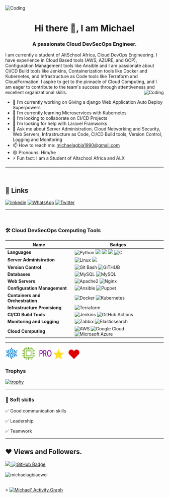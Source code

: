 <!-- <img align= "center" width="1000" src="https://github.com/michaelagbiaowei/altschool-cloud-exercises/Mini-Project/images/header.png"> -->

<img align= "center" alt="Coding" src="https://blog.bit.ai/wp-content/uploads/2018/12/Kaizen-feat.png">

<h1 align="center">Hi there 👋, I am Michael</h1>
<h3 align="center">A passionate Cloud DevSecOps Engineer. </h3>

I am currently a student of AltSchool Africa, Cloud DevOps Engineering. I have experience in Cloud Based tools (AWS, AZURE, and GCP), Configuration Management tools like Ansible and I am passionate about CI/CD Build tools like Jenkins, Containerization tools like Docker and Kubernetes, and Infrastructure as Code tools like Terraform and CloudFormation. I aspire to get to the pinnacle of Cloud Computing, and I am eager to contribute to the team's success through attentiveness and excellent organizational skills.
<img align= "right" alt="Coding" src="https://media3.giphy.com/media/f3iwJFOVOwuy7K6FFw/giphy.gif?cid=ecf05e47it4vh1auggmthhb8s05skhndo9jhpyivh1koe2yo&rid=giphy.gif&ct=g">

<!-- https://media3.giphy.com/media/f3iwJFOVOwuy7K6FFw/giphy.gif?cid=ecf05e47it4vh1auggmthhb8s05skhndo9jhpyivh1koe2yo&rid=giphy.gif&ct=g -->
<!-- <img align= "right" alt="Coding" src="https://github.com/michaelagbiaowei/altschool-cloud-exercises/blob/main/Mini-Project/images/giphy.gif"> -->

- 🔭 I’m currently working on Giving a django Web Application Auto Deploy Superpowers
- 🌱 I’m currently learning Microservices with Kubernetes
- 👯 I’m looking to collaborate on CI/CD Projects
- 🤔 I’m looking for help with Laravel Framworks 
- 💬 Ask me about Server Administration, Cloud Networking and Security, Web Servers, Infrastructure as Code, CI/CD Build tools, Version Control, Logging and Monitoring
- 📫 How to reach me: michaelagbia1990@gmail.com 
- 😄 Pronouns: Him/he 
- ⚡ Fun fact: I am a Student of Altschool Africa and ALX

<hr>
<br>

## 🔗 Links
[![linkedin](https://img.shields.io/badge/linkedin-0A66C2?style=for-the-badge&logo=linkedin&logoColor=white)](https://www.linkedin.com/in/maiempire/)
[![WhatsApp](https://img.shields.io/badge/WhatsApp-25D366?style=for-the-badge&logo=whatsapp&logoColor=white)](https://wa.me/2348089440108)
[![Twitter](https://img.shields.io/badge/Twitter-1DA1F2?style=for-the-badge&logo=Twitter&logoColor=white)](https://twitter.com/michaelagbiaow2)


<hr>
<br>

### 🛠 Cloud DevSecOps Computing Tools

Name | Badges
--- | --- 
**Languages**  |  ![Python](https://img.shields.io/badge/Python-%230175C2.svg?style=for-the-badge&logo=Python&logoColor=white) <img src="https://img.shields.io/badge/JavaScript-323330?style=for-the-badge&logo=javascript&logoColor=F7DF1E" /> <img src="https://img.shields.io/badge/CSS3-1572B6?style=for-the-badge&logo=css3&logoColor=white" /> <img src="https://img.shields.io/badge/HTML5-E34F26?style=for-the-badge&logo=html5&logoColor=white" /> ![C](https://img.shields.io/badge/c-%2300599C.svg?style=for-the-badge&logo=c&logoColor=white)
**Server Administration** |  ![Linux](https://img.shields.io/badge/Linux-%23FF9900.svg?style=for-the-badge&logo=Linux&logoColor=white) <img src="https://img.shields.io/badge/Windows-1572B6?style=for-the-badge&logo=windows&logoColor=white" />
**Version Control** |  ![Git Bash](https://img.shields.io/badge/git-%23F24E1E.svg?style=for-the-badge&logo=git&logoColor=white) ![GITHUB](https://img.shields.io/badge/github-%2300f.svg?style=for-the-badge&logo=github&logoColor=white)
**Databases**  |![MySQL](https://img.shields.io/badge/mysql-%2300f.svg?style=for-the-badge&logo=mysql&logoColor=white) ![MySQL](https://img.shields.io/badge/postgresql-%2300f.svg?style=for-the-badge&logo=postgresql&logoColor=white)
**Web Servers** |  ![Apache2](https://img.shields.io/badge/apache-%23F24E1E.svg?style=for-the-badge&logo=apache&logoColor=white) ![Nginx](https://img.shields.io/badge/Nginx-%234ea94b.svg?style=for-the-badge&logo=nginx&logoColor=white)
**Configuration Management** | ![Ansible](https://img.shields.io/badge/Ansible-000?style=for-the-badge&logo=ansible&logoColor=white) ![Puppet](https://img.shields.io/badge/Puppet-fff?style=for-the-badge&logo=Puppet&logoColor=yellow)
**Containers and Orchestration** | ![Docker](https://img.shields.io/badge/docker-%230175C2.svg?style=for-the-badge&logo=docker&logoColor=white) ![Kubernetes](https://img.shields.io/badge/kubernetes-%230175C2.svg?style=for-the-badge&logo=kubernetes&logoColor=white)
**Infrastructure Provisiong** | ![Terraform](https://img.shields.io/badge/Terraform-%23430098.svg?style=for-the-badge&logo=terraform&logoColor=white)
**CI/CD Build Tools**   | ![Jenkins](https://img.shields.io/badge/Jenkins-fff?style=for-the-badge&logo=jenkins&logoColor=red) ![GitHub Actions](https://img.shields.io/badge/github%20actions-%232671E5.svg?style=for-the-badge&logo=githubactions&logoColor=white)
**Monitoring and Logging**   | ![Zabbix](https://img.shields.io/badge/Zabbix-ff0000?style=for-the-badge&logo=zabbix&logoColor=white) ![Elasticsearch](https://img.shields.io/badge/Elasticsearch-fff?style=for-the-badge&logo=elasticsearch&logoColor=yellow) 
**Cloud Computing** | ![AWS](https://img.shields.io/badge/AWS-%23FF9900.svg?style=for-the-badge&logo=amazon-aws&logoColor=white)  ![Google Cloud](https://img.shields.io/badge/Google%20Cloud-fff?style=for-the-badge&logo=Google%20Cloud&logoColor=red) ![Microsoft Azure](https://img.shields.io/badge/Microsoft%20Azure-%230175C2.svg?style=for-the-badge&logo=Microsoft%20Azure&logoColor=white)

</p> 

<hr>

<a href='https://archiveprogram.github.com/'><img src='https://raw.githubusercontent.com/acervenky/animated-github-badges/master/assets/acbadge.gif' width='40' height='40'></a> <a href='https://docs.github.com/en/developers'><img src='https://raw.githubusercontent.com/acervenky/animated-github-badges/master/assets/devbadge.gif' width='40' height='40'></a> <a href='https://github.com/pricing'><img src='https://raw.githubusercontent.com/acervenky/animated-github-badges/master/assets/pro.gif' width='40' height='40'></a> <a href='https://stars.github.com/'><img src='https://raw.githubusercontent.com/acervenky/animated-github-badges/master/assets/starbadge.gif' width='35' height='35'></a> <a href='https://docs.github.com/en/github/supporting-the-open-source-community-with-github-sponsors'><img src='https://raw.githubusercontent.com/acervenky/animated-github-badges/master/assets/sponsorbadge.gif' width='35' height='35'></a> 

### Trophys

[![trophy](https://github-profile-trophy.vercel.app/?username=michaelagbiaowei)](https://github.com/ryo-ma/github-profile-trophy)

<hr>

### 👔 Soft skills

✅ Good communication skills

✅ Leadership

✅ Teamwork

<hr>

## ❤ Views and Followers.

<a href="https://github.com/michaelagbiaowei/github-profile-views-counter">
    <img src="https://komarev.com/ghpvc/?username=michaelagbiaowei">
</a>
<a href="https://github.com/michaelagbiaowei?tab=followers"><img src="https://img.shields.io/github/followers/michaelagbiaowei?label=Followers&style=social" alt="GitHub Badge"></a>


 <br>


 <!--## Stats.
 <p><img align="center" src="https://github-readme-stats.vercel.app/api/top-langs/?username=michaelagbiaowei&layout=compact&theme=dark&hide_border=false" /></p>
<p><img align="center" src="https://github-readme-stats.vercel.app/api?username=michaelagbiaowei&show_icons=true&include_all_commits=true&count_private=true&layout=compact&theme=dark&hide_border=false&border_radius=2&hide=contribs" alt="Michael github stats" /></p>--!>

<p><img align="center" src="https://github-readme-streak-stats.herokuapp.com/?user=michaelagbiaowei&theme=dark" alt="michaelagbiaowei" /></p>
<br/>


> <a href="https://github.com/michaelagbiaowei/github-readme-activity-graph"><img alt="Michael' Activity Graph" src="https://activity-graph.herokuapp.com/graph?username=michaelagbiaowei&bg_color=0D1117&color=5BCDEC&line=5BCDEC&point=FFFFFF&hide_border=true" /></a>

<br/>

 
<!--
**michaelagbiaowei/michaelagbiaowei** is a ✨ _special_ ✨ repository because its `README.md` (this file) appears on your GitHub profile.

